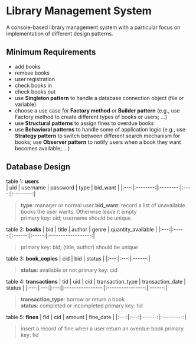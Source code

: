 # Library Management System
A console-based library management system with a particular focus on implementation of different design patterns.

## Minimum Requirements
- add books 
- remove books 
- user registration 
- check books in 
- check books out 
- use **Singleton pattern** to handle a database connection object (file or variable) 
- choose a use case for **Factory method** or **Builder pattern** (e.g., use Factory method 
to create different types of books or users; …) 
- use **Structural patterns** to assign fines to overdue books 
- use **Behavioral patterns** to handle some of application logic (e.g., use **Strategy 
pattern** to switch between different search mechanism for books; use **Observer 
pattern** to notify users when a book they want becomes available; …)

## Database Design
table 1: **users**     
| uid | username | password | type | bid_want |
|:---:|:--------:|:--------:|:----:|:--------:|
> **type**: manager or normal user
> **bid_want**: record a list of unavailable books the user wants. Otherwise leave it empty  
> primary key: uid; username should be unique

table 2: **books**
| bid | title | author | genre | quantity_available |
|:---:|:-----:|:------:|:-----:|:------------------:|
> primary key: bid; (title, author) should be unique

table 3: **book_copies** 
| cid | bid | status |
|:---:|:---:|:------:|
> **status**: available or not
> primary key: cid

table 4: **transactions**
| tid | uid | cid | transaction_type | transaction_date | status |
|:---:|:---:|:---:|:----------------:|:----------------:|:------:|
> **transaction_type**: borrow or return a book  
> **status**: completed or incompleted
> primary key: tid

table 5: **fines** 
| fid | cid | amount | fine_date |
|:---:|:---:|:------:|:---------:|
> insert a record of fine when a user return an overdue book
> primary key: fid
